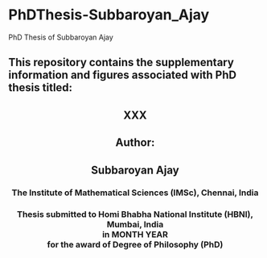 # PhDThesis-Subbaroyan_Ajay
PhD Thesis of Subbaroyan Ajay

<h2> This repository contains the supplementary information and figures associated with PhD thesis titled: </h2>
<h2 align="center"> XXX </h2>
<h2 align="center"> Author:</h2> 
<h2 align="center"> Subbaroyan Ajay </h2>
<h3 align="center"> The Institute of Mathematical Sciences (IMSc), Chennai, India </h3> 
<h3 align="center"> Thesis submitted to Homi Bhabha National Institute (HBNI), Mumbai, India <br> in MONTH YEAR <br> for the award of Degree of Philosophy (PhD) </h3>
